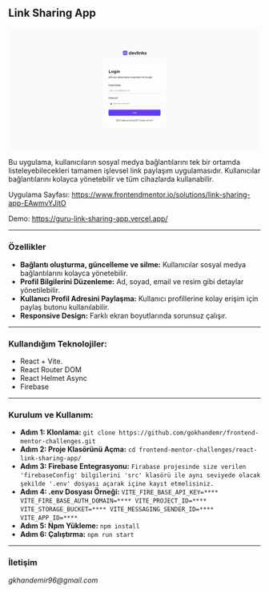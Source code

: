 ## Link Sharing App

![Link Sharing App](./src/assets/images/images.gif)

Bu uygulama, kullanıcıların sosyal medya bağlantılarını tek bir ortamda listeleyebilecekleri tamamen işlevsel link paylaşım uygulamasıdır. Kullanıcılar bağlantılarını kolayca yönetebilir ve tüm cihazlarda kullanabilir.

Uygulama Sayfası: https://www.frontendmentor.io/solutions/link-sharing-app-EAwmvYJitO

Demo: https://guru-link-sharing-app.vercel.app/

---

### Özellikler

- **Bağlantı oluşturma, güncelleme ve silme:** Kullanıcılar sosyal medya bağlantılarını kolayca yönetebilir.
- **Profil Bilgilerini Düzenleme:** Ad, soyad, email ve resim gibi detaylar yönetilebilir.
- **Kullanıcı Profil Adresini Paylaşma:** Kullanıcı profillerine kolay erişim için paylaş butonu kullanılabilir.
- **Responsive Design:** Farklı ekran boyutlarında sorunsuz çalışır.

---

### Kullandığım Teknolojiler:

- React + Vite.
- React Router DOM
- React Helmet Async
- Firebase

---

### Kurulum ve Kullanım:

- **Adım 1: Klonlama:** `git clone https://github.com/gokhandemr/frontend-mentor-challenges.git`
- **Adım 2: Proje Klasörünü Açma:** `cd frontend-mentor-challenges/react-link-sharing-app/`
- **Adım 3: Firebase Entegrasyonu:** `Firabase projesinde size verilen 'firebaseConfig' bilgilerini 'src' klasörü ile aynı seviyede olacak şekilde '.env' dosyası açarak içine kayıt etmelisiniz.`
- **Adım 4: .env Dosyası Örneği:** `VITE_FIRE_BASE_API_KEY=**** VITE_FIRE_BASE_AUTH_DOMAIN=**** VITE_PROJECT_ID=**** VITE_STORAGE_BUCKET=**** VITE_MESSAGING_SENDER_ID=**** VITE_APP_ID=****`
- **Adım 5: Npm Yükleme:** `npm install`
- **Adım 6: Çalıştırma:** `npm run start`

---

### İletişim

_gkhandemir96@gmail.com_
